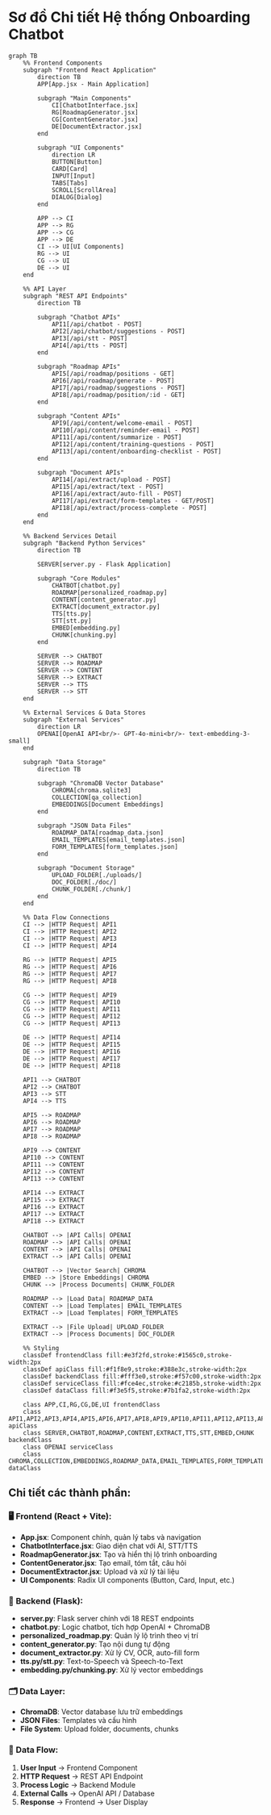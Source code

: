 # Sơ đồ Chi tiết Hệ thống Onboarding Chatbot

```mermaid
graph TB
    %% Frontend Components
    subgraph "Frontend React Application"
        direction TB
        APP[App.jsx - Main Application]
        
        subgraph "Main Components"
            CI[ChatbotInterface.jsx]
            RG[RoadmapGenerator.jsx] 
            CG[ContentGenerator.jsx]
            DE[DocumentExtractor.jsx]
        end
        
        subgraph "UI Components"
            direction LR
            BUTTON[Button]
            CARD[Card]
            INPUT[Input]
            TABS[Tabs]
            SCROLL[ScrollArea]
            DIALOG[Dialog]
        end
        
        APP --> CI
        APP --> RG
        APP --> CG
        APP --> DE
        CI --> UI[UI Components]
        RG --> UI
        CG --> UI
        DE --> UI
    end
    
    %% API Layer
    subgraph "REST API Endpoints"
        direction TB
        
        subgraph "Chatbot APIs"
            API1[/api/chatbot - POST]
            API2[/api/chatbot/suggestions - POST]
            API3[/api/stt - POST]
            API4[/api/tts - POST]
        end
        
        subgraph "Roadmap APIs"
            API5[/api/roadmap/positions - GET]
            API6[/api/roadmap/generate - POST]
            API7[/api/roadmap/suggestions - POST]
            API8[/api/roadmap/position/:id - GET]
        end
        
        subgraph "Content APIs"
            API9[/api/content/welcome-email - POST]
            API10[/api/content/reminder-email - POST]
            API11[/api/content/summarize - POST]
            API12[/api/content/training-questions - POST]
            API13[/api/content/onboarding-checklist - POST]
        end
        
        subgraph "Document APIs"
            API14[/api/extract/upload - POST]
            API15[/api/extract/text - POST]
            API16[/api/extract/auto-fill - POST]
            API17[/api/extract/form-templates - GET/POST]
            API18[/api/extract/process-complete - POST]
        end
    end
    
    %% Backend Services Detail
    subgraph "Backend Python Services"
        direction TB
        
        SERVER[server.py - Flask Application]
        
        subgraph "Core Modules"
            CHATBOT[chatbot.py]
            ROADMAP[personalized_roadmap.py]
            CONTENT[content_generator.py]
            EXTRACT[document_extractor.py]
            TTS[tts.py]
            STT[stt.py]
            EMBED[embedding.py]
            CHUNK[chunking.py]
        end
        
        SERVER --> CHATBOT
        SERVER --> ROADMAP
        SERVER --> CONTENT
        SERVER --> EXTRACT
        SERVER --> TTS
        SERVER --> STT
    end
    
    %% External Services & Data Stores
    subgraph "External Services"
        direction LR
        OPENAI[OpenAI API<br/>- GPT-4o-mini<br/>- text-embedding-3-small]
    end
    
    subgraph "Data Storage"
        direction TB
        
        subgraph "ChromaDB Vector Database"
            CHROMA[chroma.sqlite3]
            COLLECTION[qa_collection]
            EMBEDDINGS[Document Embeddings]
        end
        
        subgraph "JSON Data Files"
            ROADMAP_DATA[roadmap_data.json]
            EMAIL_TEMPLATES[email_templates.json]
            FORM_TEMPLATES[form_templates.json]
        end
        
        subgraph "Document Storage"
            UPLOAD_FOLDER[./uploads/]
            DOC_FOLDER[./doc/]
            CHUNK_FOLDER[./chunk/]
        end
    end
    
    %% Data Flow Connections
    CI --> |HTTP Request| API1
    CI --> |HTTP Request| API2
    CI --> |HTTP Request| API3
    CI --> |HTTP Request| API4
    
    RG --> |HTTP Request| API5
    RG --> |HTTP Request| API6
    RG --> |HTTP Request| API7
    RG --> |HTTP Request| API8
    
    CG --> |HTTP Request| API9
    CG --> |HTTP Request| API10
    CG --> |HTTP Request| API11
    CG --> |HTTP Request| API12
    CG --> |HTTP Request| API13
    
    DE --> |HTTP Request| API14
    DE --> |HTTP Request| API15
    DE --> |HTTP Request| API16
    DE --> |HTTP Request| API17
    DE --> |HTTP Request| API18
    
    API1 --> CHATBOT
    API2 --> CHATBOT
    API3 --> STT
    API4 --> TTS
    
    API5 --> ROADMAP
    API6 --> ROADMAP
    API7 --> ROADMAP
    API8 --> ROADMAP
    
    API9 --> CONTENT
    API10 --> CONTENT
    API11 --> CONTENT
    API12 --> CONTENT
    API13 --> CONTENT
    
    API14 --> EXTRACT
    API15 --> EXTRACT
    API16 --> EXTRACT
    API17 --> EXTRACT
    API18 --> EXTRACT
    
    CHATBOT --> |API Calls| OPENAI
    ROADMAP --> |API Calls| OPENAI
    CONTENT --> |API Calls| OPENAI
    EXTRACT --> |API Calls| OPENAI
    
    CHATBOT --> |Vector Search| CHROMA
    EMBED --> |Store Embeddings| CHROMA
    CHUNK --> |Process Documents| CHUNK_FOLDER
    
    ROADMAP --> |Load Data| ROADMAP_DATA
    CONTENT --> |Load Templates| EMAIL_TEMPLATES
    EXTRACT --> |Load Templates| FORM_TEMPLATES
    
    EXTRACT --> |File Upload| UPLOAD_FOLDER
    EXTRACT --> |Process Documents| DOC_FOLDER
    
    %% Styling
    classDef frontendClass fill:#e3f2fd,stroke:#1565c0,stroke-width:2px
    classDef apiClass fill:#f1f8e9,stroke:#388e3c,stroke-width:2px
    classDef backendClass fill:#fff3e0,stroke:#f57c00,stroke-width:2px
    classDef serviceClass fill:#fce4ec,stroke:#c2185b,stroke-width:2px
    classDef dataClass fill:#f3e5f5,stroke:#7b1fa2,stroke-width:2px
    
    class APP,CI,RG,CG,DE,UI frontendClass
    class API1,API2,API3,API4,API5,API6,API7,API8,API9,API10,API11,API12,API13,API14,API15,API16,API17,API18 apiClass
    class SERVER,CHATBOT,ROADMAP,CONTENT,EXTRACT,TTS,STT,EMBED,CHUNK backendClass
    class OPENAI serviceClass
    class CHROMA,COLLECTION,EMBEDDINGS,ROADMAP_DATA,EMAIL_TEMPLATES,FORM_TEMPLATES,UPLOAD_FOLDER,DOC_FOLDER,CHUNK_FOLDER dataClass
```

## Chi tiết các thành phần:

### 🖥️ Frontend (React + Vite):
- **App.jsx**: Component chính, quản lý tabs và navigation
- **ChatbotInterface.jsx**: Giao diện chat với AI, STT/TTS
- **RoadmapGenerator.jsx**: Tạo và hiển thị lộ trình onboarding
- **ContentGenerator.jsx**: Tạo email, tóm tắt, câu hỏi
- **DocumentExtractor.jsx**: Upload và xử lý tài liệu
- **UI Components**: Radix UI components (Button, Card, Input, etc.)

### 🔧 Backend (Flask):
- **server.py**: Flask server chính với 18 REST endpoints
- **chatbot.py**: Logic chatbot, tích hợp OpenAI + ChromaDB
- **personalized_roadmap.py**: Quản lý lộ trình theo vị trí
- **content_generator.py**: Tạo nội dung tự động
- **document_extractor.py**: Xử lý CV, OCR, auto-fill form
- **tts.py/stt.py**: Text-to-Speech và Speech-to-Text
- **embedding.py/chunking.py**: Xử lý vector embeddings

### 🗂️ Data Layer:
- **ChromaDB**: Vector database lưu trữ embeddings
- **JSON Files**: Templates và cấu hình
- **File System**: Upload folder, documents, chunks

### 🔄 Data Flow:
1. **User Input** → Frontend Component
2. **HTTP Request** → REST API Endpoint  
3. **Process Logic** → Backend Module
4. **External Calls** → OpenAI API / Database
5. **Response** → Frontend → User Display